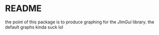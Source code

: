 # README
the point of this package is to produce graphing for the *JImGui* library.
the default graphs kinda suck lol